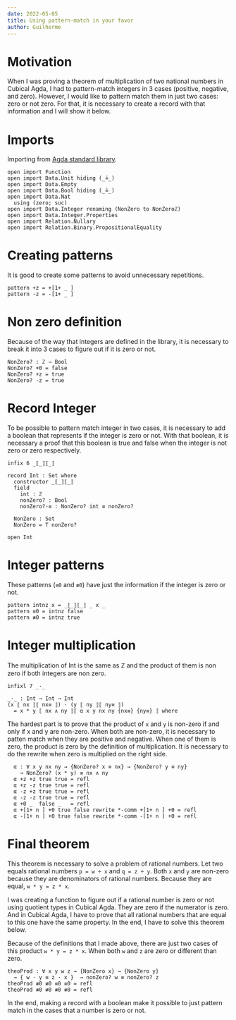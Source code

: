 ```yaml
---
date: 2022-05-05
title: Using pattern-match in your favor
author: Guilherme
---
```


# Motivation

When I was proving a theorem of multiplication of two national numbers in Cubical Agda,
I had to pattern-match integers in 3 cases (positive, negative, and zero).
However, I would like to pattern match them in just two cases: zero or not zero.
For that, it is necessary to create a record with that information and I will show it below.

# Imports

Importing from [Agda standard library](https://github.com/agda/agda-stdlib).

```
open import Function
open import Data.Unit hiding (_≟_)
open import Data.Empty
open import Data.Bool hiding (_≟_)
open import Data.Nat
  using (zero; suc)
open import Data.Integer renaming (NonZero to NonZeroℤ)
open import Data.Integer.Properties
open import Relation.Nullary
open import Relation.Binary.PropositionalEquality
```

# Creating patterns

It is good to create some patterns to avoid unnecessary repetitions.

```
pattern +z = +[1+ _ ]
pattern -z = -[1+ _ ]
```

# Non zero definition

Because of the way that integers are defined in the library,
it is necessary to break it into 3 cases to figure out if it is zero or not.

```
NonZero? : ℤ → Bool
NonZero? +0 = false
NonZero? +z = true
NonZero? -z = true
```

# Record Integer

To be possible to pattern match integer in two cases,
it is necessary to add a boolean that represents if the integer is zero or not.
With that boolean, it is necessary a proof that this boolean is true and false when
the integer is not zero or zero respectively.

```
infix 6 _⟦_⟧⟦_⟧

record Int : Set where
  constructor _⟦_⟧⟦_⟧
  field
    int : ℤ
    nonZero? : Bool
    nonZero?-≡ : NonZero? int ≡ nonZero?

  NonZero : Set
  NonZero = T nonZero?

open Int
```

# Integer patterns

These patterns (`≡0` and `≢0`) have just the information if the integer is zero or not.

```
pattern intnz x = _⟦_⟧⟦_⟧ _ x _
pattern ≡0 = intnz false
pattern ≢0 = intnz true
```

# Integer multiplication

The multiplication of Int is the same as ℤ and the product of them is non zero if both integers are non zero.

```
infixl 7 _·_

_·_ : Int → Int → Int
(x ⟦ nx ⟧⟦ nx≡ ⟧) · (y ⟦ ny ⟧⟦ ny≡ ⟧)
  = x * y ⟦ nx ∧ ny ⟧⟦ α x y nx ny {nx≡} {ny≡} ⟧ where
```

The hardest part is to prove that the product of `x` and `y` is non-zero if and only if x and y are non-zero.
When both are non-zero, it is necessary to patten match when they are positive and negative.
When one of them is zero, the product is zero by the definition of multiplication.
It is necessary to do the rewrite when zero is multiplied on the right side.

```
  α : ∀ x y nx ny → {NonZero? x ≡ nx} → {NonZero? y ≡ ny}
    → NonZero? (x * y) ≡ nx ∧ ny
  α +z +z true true = refl
  α +z -z true true = refl
  α -z +z true true = refl
  α -z -z true true = refl
  α +0 _  false _   = refl
  α +[1+ n ] +0 true false rewrite *-comm +[1+ n ] +0 = refl
  α -[1+ n ] +0 true false rewrite *-comm -[1+ n ] +0 = refl
```

# Final theorem

This theorem is necessary to solve a problem of rational numbers.
Let two equals rational numbers `p = w ÷ x` and `q = z ÷ y`.
Both `x` and `y` are non-zero because they are denominators of rational numbers.
Because they are equal, `w * y = z * x`.

I was creating a function to figure out if a rational number is zero or not using quotient types in Cubical Agda.
They are zero if the numerator is zero.
And in Cubical Agda, I have to prove that all rational numbers that are equal to this one have the same property.
In the end, I have to solve this theorem below.

Because of the definitions that I made above, there are just two cases of this product `w * y = z * x`.
When both `w` and `z` are zero or different than zero.

```
theoProd : ∀ x y w z → {NonZero x} → {NonZero y}
  → { w · y ≡ z · x }  → nonZero? w ≡ nonZero? z
theoProd ≢0 ≢0 ≡0 ≡0 = refl
theoProd ≢0 ≢0 ≢0 ≢0 = refl
```

In the end, making a record with a boolean make it
possible to just pattern match in the cases that a number is zero or not.
